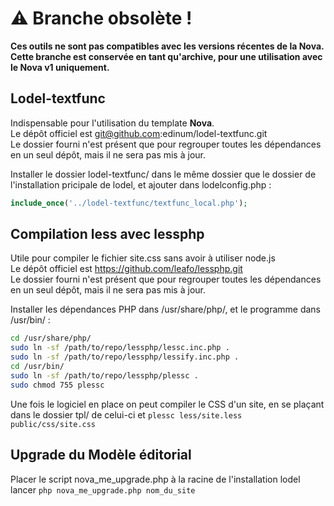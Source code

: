 # :warning: Branche obsolète !

**Ces outils ne sont pas compatibles avec les versions récentes de la Nova. Cette branche est conservée en tant qu'archive, pour une utilisation avec le Nova v1 uniquement.**

## Lodel-textfunc

Indispensable pour l'utilisation du template **Nova**.  
Le dépôt officiel est git@github.com:edinum/lodel-textfunc.git  
Le dossier fourni n'est présent que pour regrouper toutes les dépendances en un seul dépôt, mais il ne sera pas mis à jour.

Installer le dossier lodel-textfunc/ dans le même dossier que le dossier de l'installation pricipale de lodel, et ajouter dans lodelconfig.php :

```php
include_once('../lodel-textfunc/textfunc_local.php');
```

## Compilation less avec lessphp

Utile pour compiler le fichier site.css sans avoir à utiliser node.js  
Le dépôt officiel est https://github.com/leafo/lessphp.git  
Le dossier fourni n'est présent que pour regrouper toutes les dépendances en un seul dépôt, mais il ne sera pas mis à jour.

Installer les dépendances PHP dans /usr/share/php/, et le programme dans /usr/bin/ :

```bash
cd /usr/share/php/
sudo ln -sf /path/to/repo/lessphp/lessc.inc.php .
sudo ln -sf /path/to/repo/lessphp/lessify.inc.php .
cd /usr/bin/
sudo ln -sf /path/to/repo/lessphp/plessc .
sudo chmod 755 plessc
```

Une fois le logiciel en place on peut compiler le CSS d'un site, en se plaçant dans le dossier tpl/ de celui-ci et `plessc less/site.less public/css/site.css`

## Upgrade du Modèle éditorial

Placer le script nova_me_upgrade.php à la racine de l'installation lodel
lancer `php nova_me_upgrade.php nom_du_site`

